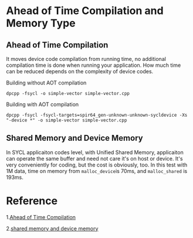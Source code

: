 # Ahead of Time Compilation and Memory Type

## Ahead of Time Compilation
It moves device code compilation from running time, no additional compilation time is done when running your application. How much time can be reduced depends on the complexity of device codes.

Building without AOT compilation 
```
dpcpp -fsycl -o simple-vector simple-vector.cpp
```
Building with AOT compilation 
```
dpcpp -fsycl -fsycl-targets=spir64_gen-unknown-unknown-sycldevice -Xs "-device *" -o simple-vector simple-vector.cpp
```

## Shared Memory and Device Memory
In SYCL applicaiton codes level, with Unified Shared Memory, applicaiton can operate the same buffer and need not care it's on host or device. 
It's very conveniently for coding, but the cost is obviously, too.
In this test with 1M data, time on memory from ```malloc_device```is 70ms,  and ```malloc_shared``` is 193ms.

# Reference
1.[Ahead of Time Compilation](https://software.intel.com/content/www/us/en/develop/documentation/oneapi-dpcpp-cpp-compiler-dev-guide-and-reference/top/compilation/ahead-of-time-compilation.html)

2.[shared memory and device memory](https://github.com/jeffhammond/dpcpp-tutorial)
